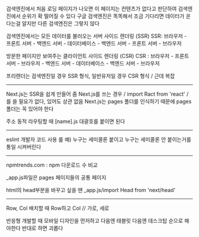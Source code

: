검색엔진에서 처음 로딩 페이지가 나오면 이 페이지는 컨텐츠가 없다고 판단하여 검색엔진에서 순위가 확 떨어질 수 있다
구글 검색엔진은 똑똑해서 조금 기다리면 데이터가 온다는걸 알지만 다른 검색엔진은 그렇지 않다

검색엔진에서는 모든 데이터를 불러오는 서버 사이드 렌더링 (SSR)
SSR: 브라우저 - 프론트 서버 - 백엔드 서버 - 데이터베이스 - 백엔드 서버 - 프론트 서버 - 브라우저

방문한 페이지만 보여주는 클라이언트 사이드 렌더링 (CSR)
CSR : 브라우저 - 프론트 서버 - 브라우저 - 백엔드 서버 - 데이터베이스 - 백엔드 서버 - 브라우저

프리렌더는 검색엔진일 경우 SSR 형식, 일반유저일 경우 CSR 형식 / 근데 복잡

-------------------------------------------------------------------------------------------------------------------------

Next.js는 SSR을 쉽게 만들어 줌
Next.js를 쓰는 경우 / import Ract from 'react' / 를 쓸 필요가 없다, 있어도 상관 없음
Next.js는 pages 폴더를 인식하기 때문에 pages 폴더는 꼭 있어야 한다


주소 동적 라우팅할 때 [name].js 대괄호를 붙이면 된다

-------------------------------------------------------------------------------------------------------------------------

eslint 개발자 코드 사용 룰
예) 누구는 세미콜론 붙이고 누구는 세미콜론 안 붙이는거를 통일 시켜버린다

-------------------------------------------------------------------------------------------------------------------------

npmtrends.com : npm 다운로드 수 비교

_app.js파일은 pages 페이지들의 공통 페이지

html의 head부분을 바꾸고 싶을 땐 _app.js/import Head from 'next/head'


-------------------------------------------------------------------------------------------------------------------------

Row, Col 배치할 때 Row하고 Col // 가로, 세로

반응형 개발할 때 모바일 디자인을 먼저하고 다음엔 태블릿 다음엔 데스크탑 순으로 해야한다
반대로 하면 괴롭다